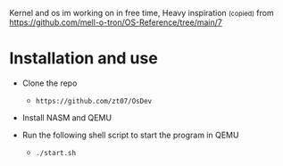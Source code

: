 Kernel and os im working on in free time,
Heavy inspiration <small>(copied)</small> from https://github.com/mell-o-tron/OS-Reference/tree/main/7

# Installation and use

* Clone the repo
    * `https://github.com/zt07/OsDev`

* Install NASM and QEMU

* Run the following shell script to start the program in QEMU

    * `./start.sh`
